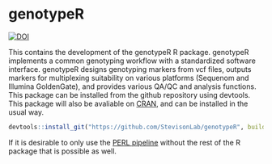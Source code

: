 # genotypeR

[![DOI](https://zenodo.org/badge/85131181.svg)](https://zenodo.org/badge/latestdoi/85131181)

This contains the development of the genotypeR R package. genotypeR implements a common genotyping workflow with a standardized software interface. genotypeR designs genotyping markers from vcf files, outputs markers for multiplexing suitability on various platforms (Sequenom and Illumina GoldenGate), and provides various QA/QC and analysis functions. This package can be installed from the github repository using devtools. This package will also be avaliable on [CRAN](https://cran.r-project.org/), and can be installed in the usual way.

``` R
devtools::install_git("https://github.com/StevisonLab/genotypeR", build_vignette=TRUE)

```

If it is desirable to only use the [PERL pipeline](https://github.com/StevisonLab/genotypeR/tree/master/inst/SequenomMarkers_v2) without the rest of the R package that is possible as well.

